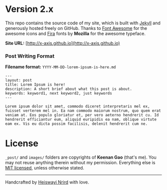 # Version 2.x

This repo contains the source code of my site, which is built with [Jekyll](http://jekyllrb.com/) and generously hosted freely on GitHub. Thanks to [Font Awesome](https://fortawesome.github.io/Font-Awesome/) for the awesome icons and [Fira](https://github.com/mozilla/Fira) fonts by **Mozilla** for the awesome typeface.

**Site URL:** [http://x-axis.github.io](http://x-axis.github.io)

### Post Writing Format

**Filename format:** `YYYY-MM-DD-lorem-ipsum-is-here.md`

```
---
layout: post
title: Lorem Ipsum is here!
description: A short brief about what this post is about.
keywords: keyword1, next keyword2, just keywords
---

Lorem ipsum dolor sit amet, commodo diceret interpretaris mel ex, fuisset verterem mel in. Ea nam commodo maiorum nostrum, quo quem erat veniam at. Eos populo gloriatur et, per vero aeterno hendrerit cu. Id hendrerit efficiantur eum, aliquid euripidis ea nam, oblique virtute eam ex. Vis eu dicta possim facilisis, delenit hendrerit cum ne.
```

# License

`_post/` and `images/` folders are copyrights of **Keenan Gao** (that's me). You may not reuse anything therein without my permission. Everything else is [MIT licensed](LICENSE.md), unless otherwise stated.

---
Handcrafted by [Heiswayi Nrird](http://heiswayi.github.io) with love.
